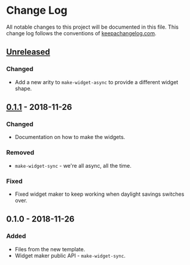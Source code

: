 # Change Log
All notable changes to this project will be documented in this file. This change log follows the conventions of [keepachangelog.com](http://keepachangelog.com/).

## [Unreleased]
### Changed
- Add a new arity to `make-widget-async` to provide a different widget shape.

## [0.1.1] - 2018-11-26
### Changed
- Documentation on how to make the widgets.

### Removed
- `make-widget-sync` - we're all async, all the time.

### Fixed
- Fixed widget maker to keep working when daylight savings switches over.

## 0.1.0 - 2018-11-26
### Added
- Files from the new template.
- Widget maker public API - `make-widget-sync`.

[Unreleased]: https://github.com/your-name/cat/compare/0.1.1...HEAD
[0.1.1]: https://github.com/your-name/cat/compare/0.1.0...0.1.1
